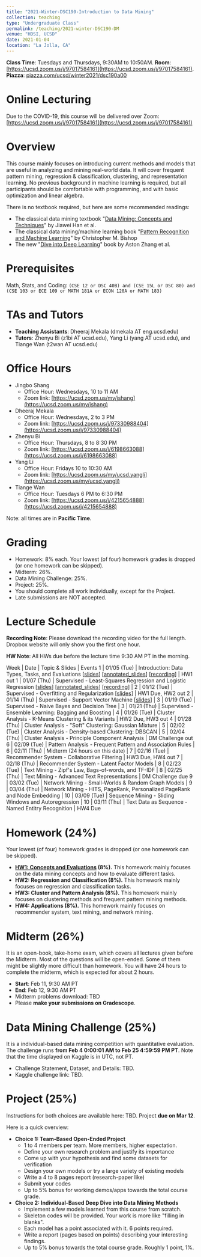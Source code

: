 ```yaml
---
title: "2021-Winter-DSC190-Introduction to Data Mining"
collection: teaching
type: "Undergraduate Class"
permalink: /teaching/2021-winter-DSC190-DM
venue: "HDSI, UCSD"
date: 2021-01-04
location: "La Jolla, CA"
---
```


**Class Time**: Tuesdays and Thursdays, 9:30AM to 10:50AM.  **Room**: [https://ucsd.zoom.us/j/97017584161](https://ucsd.zoom.us/j/97017584161).  **Piazza**: [piazza.com/ucsd/winter2021/dsc190a00](https://piazza.com/ucsd/winter2021/dsc190a00)


Online Lecturing
======

Due to the COVID-19, this course will be delivered over Zoom: [https://ucsd.zoom.us/j/97017584161](https://ucsd.zoom.us/j/97017584161)

Overview
======

This course mainly focuses on introducing current methods and models that are useful in analyzing and mining real-world data. It will cover frequent pattern mining, regression & classification, clustering, and representation learning. No previous background in machine learning is required, but all participants should be comfortable with programming, and with basic optimization and linear algebra. 

There is no textbook required, but here are some recommended readings:
- The classical data mining textbook "[Data Mining: Concepts and Techniques](https://books.google.com/books/about/Data_Mining_Concepts_and_Techniques.html?id=pQws07tdpjoC&source=kp_book_description)" by Jiawei Han et al.
- The classical data mining/machine learning book "[Pattern Recognition and Machine Learning](https://books.google.com/books/about/Pattern_Recognition_and_Machine_Learning.html?id=HL4HrgEACAAJ&source=kp_book_description)" by Christopher M. Bishop
- The new "[Dive into Deep Learning](https://d2l.ai/)" book by Aston Zhang et al.


Prerequisites
======

Math, Stats, and Coding: `(CSE 12 or DSC 40B) and (CSE 15L or DSC 80) and (CSE 103 or ECE 109 or MATH 181A or ECON 120A or MATH 183)`

TAs and Tutors
======

- **Teaching Assistants**: Dheeraj Mekala (dmekala AT eng.ucsd.edu)
- **Tutors**: Zhenyu Bi (z1bi AT ucsd.edu), Yang Li (yang AT ucsd.edu), and Tiange Wan (t2wan AT ucsd.edu)

Office Hours
======

- Jingbo Shang
    - Office Hour: Wednesdays, 10 to 11 AM
    - Zoom link: [https://ucsd.zoom.us/my/jshang](https://ucsd.zoom.us/my/jshang)
- Dheeraj Mekala
    - Office Hour: Wednesdays, 2 to 3 PM
    - Zoom link: [https://ucsd.zoom.us/j/97330988404](https://ucsd.zoom.us/j/97330988404)
- Zhenyu Bi
    - Office Hour: Thursdays, 8 to 8:30 PM
    - Zoom link: [https://ucsd.zoom.us/j/6198663088](https://ucsd.zoom.us/j/6198663088)
- Yang Li
    - Office Hour: Fridays 10 to 10:30 AM
    - Zoom link: [https://ucsd.zoom.us/my/ucsd.yangli](https://ucsd.zoom.us/my/ucsd.yangli)
- Tiange Wan
    - Office Hour: Tuesdays 6 PM to 6:30 PM
    - Zoom link: [https://ucsd.zoom.us/j/4215654888](https://ucsd.zoom.us/j/4215654888)

Note: all times are in **Pacific Time**.

Grading
======

- Homework: 8% each. Your lowest (of four) homework grades is dropped (or one homework can be skipped).
- Midterm: 26%.
- Data Mining Challenge: 25%.
- Project: 25%.
- You should complete all work individually, except for the Project.
- Late submissions are NOT accepted.

Lecture Schedule
======

**Recording Note**: Please download the recording video for the full length. Dropbox website will only show you the first one hour.

**HW Note**: All HWs due before the lecture time 9:30 AM PT in the morning. 

Week | Date        | Topic & Slides                                                  | Events
1    | 01/05 (Tue) | Introduction: Data Types, Tasks, and Evaluations [[slides](https://www.dropbox.com/s/58ct0xenik20ele/lecture0_intro.pdf?dl=0)] [[annotated_slides](https://www.dropbox.com/s/zo7m6af79jhe6k5/annotated%20-%20lecture0_intro.pdf?dl=0)] [[recording](https://www.dropbox.com/sh/jfht3hhn7d37izo/AADtYp6qxXY8ub0rpgQDb4vfa?dl=0)] | HW1 out
1    | 01/07 (Thu) | Supervised - Least-Squares Regression and Logistic Regression [[slides](https://www.dropbox.com/s/de4bj6szj9wrbxd/lecture1_least_square_and_logistic.pdf?dl=0)] [[annotated_slides](https://www.dropbox.com/s/km3j2cn9ikpjwb5/annotated_lecture1_least_square_and_logistic.pdf?dl=0)] [[recording](https://www.dropbox.com/sh/8zkwye9lhjh8tle/AABT67s4DycyLoMZNirdy2Tpa?dl=0)] |
2    | 01/12 (Tue) | Supervised - Overfitting and Regularization [[slides](https://www.dropbox.com/s/augw50i1vfxrzj1/lecture2_overfitting.pdf?dl=0)] | HW1 Due, HW2 out
2    | 01/14 (Thu) | Supervised - Support Vector Machine [[slides](https://www.dropbox.com/s/f3vipaqgggbyvhh/lecture3_svm.pdf?dl=0)] |
3    | 01/19 (Tue) | Supervised - Naive Bayes and Decision Tree  |
3    | 01/21 (Thu) | Supervised - Ensemble Learning: Bagging and Boosting | 
4    | 01/26 (Tue) | Cluster Analysis - K-Means Clustering & its Variants | HW2 Due, HW3 out
4    | 01/28 (Thu) | Cluster Analysis - "Soft" Clustering: Gaussian Mixture |
5    | 02/02 (Tue) | Cluster Analysis - Density-based Clustering: DBSCAN |
5    | 02/04 (Thu) | Cluster Analysis - Principle Component Analysis | DM Challenge out
6    | 02/09 (Tue) | Pattern Analysis - Frequent Pattern and Association Rules |
6    | 02/11 (Thu) | Midterm (24 hours on this date) |
7    | 02/16 (Tue) | Recommender System - Collaborative Filtering | HW3 Due, HW4 out
7    | 02/18 (Thu) | Recommender System - Latent Factor Models |
8    | 02/23 (Tue) | Text Mining - Zipf's Law, Bags-of-words, and TF-IDF |
8    | 02/25 (Thu) | Text Mining - Advanced Text Representations | DM Challenge due
9    | 03/02 (Tue) | Network Mining - Small-Worlds & Random Graph Models | 
9    | 03/04 (Thu) | Network Mining - HITS, PageRank, Personalized PageRank and Node Embedding |
10   | 03/09 (Tue) | Sequence Mining - Sliding Windows and Autoregression |
10   | 03/11 (Thu) | Text Data as Sequence - Named Entitry Recognition | HW4 Due

Homework (24%)
======

Your lowest (of four) homework grades is dropped (or one homework can be skipped).

- **[HW1: Concepts and Evaluations](https://www.dropbox.com/s/uq99nnn4v5so8dm/DSC190_WI21_HW1.pdf?dl=0) (8%).** This homework mainly focuses on the data mining concepts and how to evaluate different tasks.
- **HW2: Regression and Classification (8%).** This homework mainly focuses on regression and classification tasks.
- **HW3: Cluster and Pattern Analysis (8%).** This homework mainly focuses on clustering methods and frequent pattern mining methods.
- **HW4: Applications (8%).** This homework mainly focuses on recommender system, text mining, and network mining.

Midterm (26%)
======

It is an open-book, take-home exam, which covers all lectures given before the Midterm. Most of the questions will be open-ended. Some of them might be slightly more difficult than homework. You will have 24 hours to complete the midterm, which is expected for about 2 hours.

- **Start**: Feb 11, 9:30 AM PT
- **End**: Feb 12, 9:30 AM PT
- Midterm problems download: TBD
- Please **make your submissions on Gradescope**.

Data Mining Challenge (25%)
======

It is a individual-based data mining competition with quantitative evaluation. The challenge runs **from Feb 4 0:00:01 AM to Feb 25 4:59:59 PM PT**. Note that the time displayed on Kaggle is in UTC, not PT.

- Challenge Statement, Dataset, and Details: TBD.
- Kaggle challenge link: TBD.

Project (25%)
======

Instructions for both choices are available here: TBD. Project **due on Mar 12**.

Here is a quick overview:
- **Choice 1: Team-Based Open-Ended Project**
    - 1 to 4 members per team. More members, higher expectation.
    - Define your own research problem and justify its importance
    - Come up with your hypothesis and find some datasets for verification
    - Design your own models or try a large variety of existing models
    - Write a 4 to 8 pages report (research-paper like)
    - Submit your codes
    - Up to 5% bonus for working demos/apps towards the total course grade.
- **Choice 2: Individual-Based Deep Dive into Data Mining Methods**
    - Implement a few models learned from this course from scratch.
    - Skeleton codes will be provided. Your work is more like "filling in blanks".
    - Each model has a point associated with it. 6 points required.
    - Write a report (pages based on points) describing your interesting findings.
    - Up to 5% bonus towards the total course grade. Roughly 1 point, 1%.
